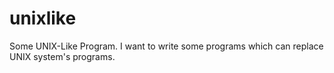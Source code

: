 # unixlike
Some UNIX-Like Program.
I want to write some programs which can replace UNIX system's programs.
